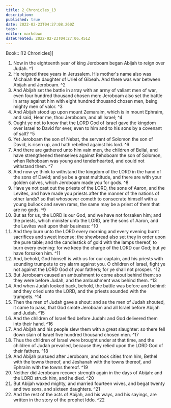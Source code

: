 ```yaml
---
title: 2_Chronicles_13
description: 
published: true
date: 2022-02-23T04:27:08.260Z
tags: 
editor: markdown
dateCreated: 2022-02-23T04:27:06.451Z
---
```


 Book:: [[2 Chronicles]]
 1. Now in the eighteenth year of king Jeroboam began Abijah to reign over Judah. ^1
 2. He reigned three years in Jerusalem. His mother's name also was Michaiah the daughter of Uriel of Gibeah. And there was war between Abijah and Jeroboam. ^2
 3. And Abijah set the battle in array with an army of valiant men of war, even four hundred thousand chosen men: Jeroboam also set the battle in array against him with eight hundred thousand chosen men, being mighty men of valor. ^3
 4. And Abijah stood up upon mount Zemaraim, which is in mount Ephraim, and said, Hear me, thou Jeroboam, and all Israel; ^4
 5. Ought ye not to know that the LORD God of Israel gave the kingdom over Israel to David for ever, even to him and to his sons by a covenant of salt? ^5
 6. Yet Jeroboam the son of Nebat, the servant of Solomon the son of David, is risen up, and hath rebelled against his lord. ^6
 7. And there are gathered unto him vain men, the children of Belial, and have strengthened themselves against Rehoboam the son of Solomon, when Rehoboam was young and tenderhearted, and could not withstand them. ^7
 8. And now ye think to withstand the kingdom of the LORD in the hand of the sons of David; and ye be a great multitude, and there are with your golden calves, which Jeroboam made you for gods. ^8
 9. Have ye not cast out the priests of the LORD, the sons of Aaron, and the Levites, and have made you priests after the manner of the nations of other lands? so that whosoever cometh to consecrate himself with a young bullock and seven rams, the same may be a priest of them that are no gods. ^9
 10. But as for us, the LORD is our God, and we have not forsaken him; and the priests, which minister unto the LORD, are the sons of Aaron, and the Levites wait upon their business: ^10
 11. And they burn unto the LORD every morning and every evening burnt sacrifices and sweet incense: the shewbread also set they in order upon the pure table; and the candlestick of gold with the lamps thereof, to burn every evening: for we keep the charge of the LORD our God; but ye have forsaken him. ^11
 12. And, behold, God himself is with us for our captain, and his priests with sounding trumpets to cry alarm against you. O children of Israel, fight ye not against the LORD God of your fathers; for ye shall not prosper. ^12
 13. But Jeroboam caused an ambushment to come about behind them: so they were before Judah, and the ambushment was behind them. ^13
 14. And when Judah looked back, behold, the battle was before and behind: and they cried unto the LORD, and the priests sounded with the trumpets. ^14
 15. Then the men of Judah gave a shout: and as the men of Judah shouted, it came to pass, that God smote Jeroboam and all Israel before Abijah and Judah. ^15
 16. And the children of Israel fled before Judah: and God delivered them into their hand. ^16
 17. And Abijah and his people slew them with a great slaughter: so there fell down slain of Israel five hundred thousand chosen men. ^17
 18. Thus the children of Israel were brought under at that time, and the children of Judah prevailed, because they relied upon the LORD God of their fathers. ^18
 19. And Abijah pursued after Jeroboam, and took cities from him, Bethel with the towns thereof, and Jeshanah with the towns thereof, and Ephraim with the towns thereof. ^19
 20. Neither did Jeroboam recover strength again in the days of Abijah: and the LORD struck him, and he died. ^20
 21. But Abijah waxed mighty, and married fourteen wives, and begat twenty and two sons, and sixteen daughters. ^21
 22. And the rest of the acts of Abijah, and his ways, and his sayings, are written in the story of the prophet Iddo. ^22
